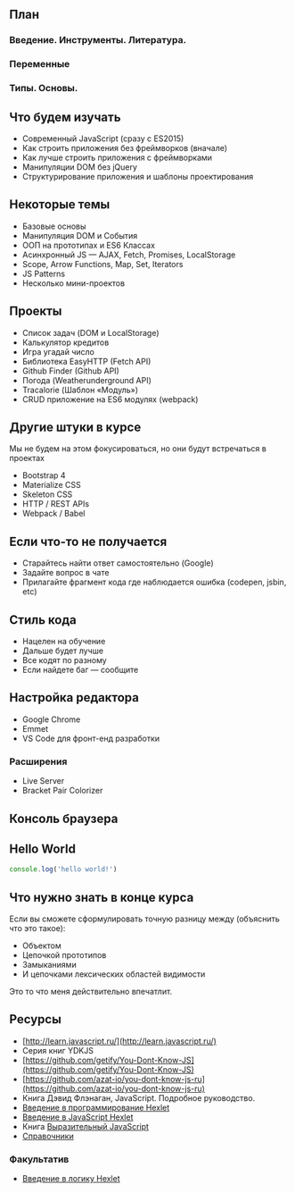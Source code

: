 ## План
### Введение. Инструменты. Литература.
### Переменные
### Типы. Основы.

## Что будем изучать

- Современный JavaScript (сразу с ES2015)
- Как строить приложения без фреймворков (вначале)
- Как лучше строить приложения с фреймворками
- Манипуляции DOM без jQuery
- Структурирование приложения и шаблоны проектирования

## Некоторые темы

- Базовые основы
- Манипуляция DOM и События
- ООП на прототипах и ES6 Классах
- Асинхронный JS — AJAX, Fetch, Promises, LocalStorage
- Scope, Arrow Functions, Map, Set, Iterators
- JS Patterns
- Несколько мини-проектов

## Проекты

- Список задач (DOM и LocalStorage)
- Калькулятор кредитов
- Игра угадай число
- Библиотека EasyHTTP (Fetch API)
- Github Finder (Github API)
- Погода (Weatherunderground API)
- Tracalorie (Шаблон «Модуль»)
- CRUD приложение на ES6 модулях (webpack)

## Другие штуки в курсе

Мы не будем на этом фокусироваться, но они будут встречаться в проектах

- Bootstrap 4
- Materialize CSS
- Skeleton CSS
- HTTP / REST APIs
- Webpack / Babel

## Если что-то не получается

- Старайтесь найти ответ самостоятельно (Google)
- Задайте вопрос в чате
- Прилагайте фрагмент кода где наблюдается ошибка (codepen, jsbin, etc)

## Стиль кода

- Нацелен на обучение
- Дальше будет лучше
- Все кодят по разному
- Если найдете баг — сообщите

## Настройка редактора

- Google Chrome
- Emmet
- VS Code для фронт-енд разработки

### Расширения

- Live Server
- Bracket Pair Colorizer


## Консоль браузера

## Hello World

```js
console.log('hello world!')
```


## Что нужно знать в конце курса

Если вы сможете сформулировать точную разницу между (объяснить что это такое):

- Объектом
- Цепочкой прототипов
- Замыканиями
- И цепочками лексических областей видимости

Это то что меня действительно впечатлит.

## Ресурсы

- [http://learn.javascript.ru/](http://learn.javascript.ru/)
-  Серия книг YDKJS
  -  [https://github.com/getify/You-Dont-Know-JS](https://github.com/getify/You-Dont-Know-JS)
  -  [https://github.com/azat-io/you-dont-know-js-ru](https://github.com/azat-io/you-dont-know-js-ru)
- Книга Дэвид Флэнаган, JavaScript. Подробное руководство.
- [Введение в программирование Hexlet](https://www.youtube.com/playlist?list=PLo6puixMwuSMIB7x6MNBTNQA3P3Mqo_33)
- [Введение в JavaScript Hexlet](https://www.youtube.com/playlist?list=PLo6puixMwuSNxJCgadaaavKqq4-ocKPrR)
-  Книга [Выразительный JavaScript](https://eloquentjavascript.net/)
- [Справочники](http://learn.javascript.ru/pre-coding)

### Факультатив

- [Введение в логику Hexlet](https://www.youtube.com/playlist?list=PLo6puixMwuSNCt4bd99UheEjaS4EudoGJ)
